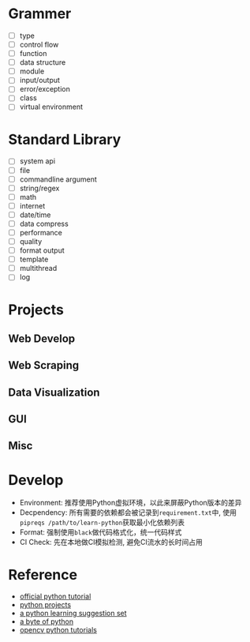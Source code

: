 # Grammer
- [ ] type
- [ ] control flow
- [ ] function
- [ ] data structure
- [ ] module
- [ ] input/output
- [ ] error/exception
- [ ] class
- [ ] virtual environment

# Standard Library
- [ ] system api
- [ ] file
- [ ] commandline argument
- [ ] string/regex
- [ ] math
- [ ] internet
- [ ] date/time
- [ ] data compress
- [ ] performance
- [ ] quality
- [ ] format output
- [ ] template
- [ ] multithread
- [ ] log

# Projects

## Web Develop

## Web Scraping

## Data Visualization

## GUI

## Misc

# Develop 

- Environment: 推荐使用Python虚拟环境，以此来屏蔽Python版本的差异
- Decpendency: 所有需要的依赖都会被记录到`requirement.txt`中, 使用`pipreqs /path/to/learn-python`获取最小化依赖列表
- Format: 强制使用`black`做代码格式化，统一代码样式
- CI Check: 先在本地做CI模拟检测, 避免CI流水的长时间占用

# Reference

- [official python tutorial](https://docs.python.org/zh-cn/3.10/tutorial/index.html)
- [python projects](https://github.com/stars/kenluobo/lists/python)
- [a python learning suggestion set](https://pythonguidecn.readthedocs.io/zh/latest/intro/learning.html)
- [a byte of python](https://learnku.com/docs/byte-of-python/2018)
- [opencv python tutorials](https://opencv-python-tutorials.readthedocs.io/zh/latest)
